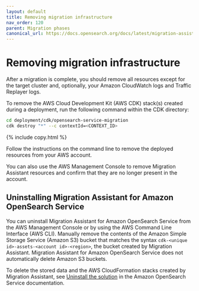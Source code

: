 ```yaml
---
layout: default
title: Removing migration infrastructure
nav_order: 120
parent: Migration phases
canonical_url: https://docs.opensearch.org/docs/latest/migration-assistant/migration-phases/removing-migration-infrastructure/
---
```


# Removing migration infrastructure

After a migration is complete, you should remove all resources except for the target cluster and, optionally, your Amazon CloudWatch logs and Traffic Replayer logs.

To remove the AWS Cloud Development Kit (AWS CDK) stack(s) created during a deployment, run the following command within the CDK directory:

```bash  
cd deployment/cdk/opensearch-service-migration
cdk destroy "*" --c contextId=<CONTEXT_ID>
```
{% include copy.html %}

Follow the instructions on the command line to remove the deployed resources from your AWS account.

You can also use the AWS Management Console to remove Migration Assistant resources and confirm that they are no longer present in the account.

## Uninstalling Migration Assistant for Amazon OpenSearch Service

You can uninstall Migration Assistant for Amazon OpenSearch Service from the AWS Management Console or by using the AWS Command Line Interface (AWS CLI). Manually remove the contents of the Amazon Simple Storage Service (Amazon S3) bucket that matches the syntax `cdk-<unique id>-assets-<account id>-<region>`, the bucket created by Migration Assistant. Migration Assistant for Amazon OpenSearch Service does not automatically delete Amazon S3 buckets. 

To delete the stored data and the AWS CloudFormation stacks created by Migration Assistant, see [Uninstall the solution](https://docs.aws.amazon.com/solutions/latest/migration-assistant-for-amazon-opensearch-service/uninstall-the-solution.html) in the Amazon OpenSearch Service documentation.
